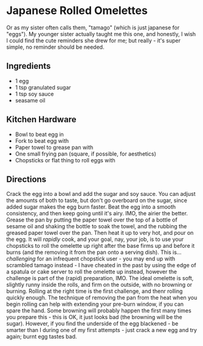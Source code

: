Japanese Rolled Omelettes
=========================

Or as my sister often calls them, "tamago" (which is just japanese for "eggs"). My younger sister actually taught me this one,
and honestly, I wish I could find the cute reminders she drew for me; but really - it's super simple, no reminder should be needed.

Ingredients
-----------
* 1 egg
* 1 tsp granulated sugar
* 1 tsp soy sauce
* seasame oil

Kitchen Hardware
----------------
* Bowl to beat egg in
* Fork to beat egg with
* Paper towel to grease pan with
* One small frying pan (square, if possible, for aesthetics)
* Chopsticks or flat thing to roll eggs with

Directions
----------

Crack the egg into a bowl and add the sugar and soy sauce. You can adjust the amounts of both to taste, but don't go overboard on the sugar, since
added sugar makes the egg burn faster. Beat the egg into a smooth consistency, and then keep going until it's airy. IMO, the airier the better.
Grease the pan by putting the paper towel over the top of a bottle of sesame oil and shaking the bottle to soak the towel, and the rubbing the greased
paper towel over the pan. Then heat it up to very hot, and pour on the egg. It will _rapidly_ cook, and your goal, nay, your job, is to use your
chopsticks to roll the omelette up right after the base firms up and before it burns (and the removing it from the pan onto a serving dish).
This is... _challenging_ for an infrequent chopstick user - you may end up with scrambled tamago instead - I have cheated in the past by using the edge of a spatula or cake server to roll the omelette
up instead, however the challenge is part of the (rapid) preparation, IMO. The ideal omelette is soft, slightly runny inside the rolls, and firm on the outside,
with no browning or burning. Rolling at the right time is the first challenge, and thenr rolling quickly enough. The technique of removing
the pan from the heat when you begin rolling can help with extending your pre-burn window, if you can spare the hand. Some browning will
probably happen the first many times you prepare this - this is OK, it just looks bad (the browning will be the sugar). However, if you
find the underside of the egg blackened - be smarter than I during one of my first attempts - just crack a new egg and try again; burnt egg tastes bad.
